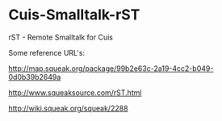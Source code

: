 Cuis-Smalltalk-rST
==================

rST - Remote Smalltalk for Cuis

Some reference URL's:

http://map.squeak.org/package/99b2e63c-2a19-4cc2-b049-0d0b39b2649a

http://www.squeaksource.com/rST.html

http://wiki.squeak.org/squeak/2288
